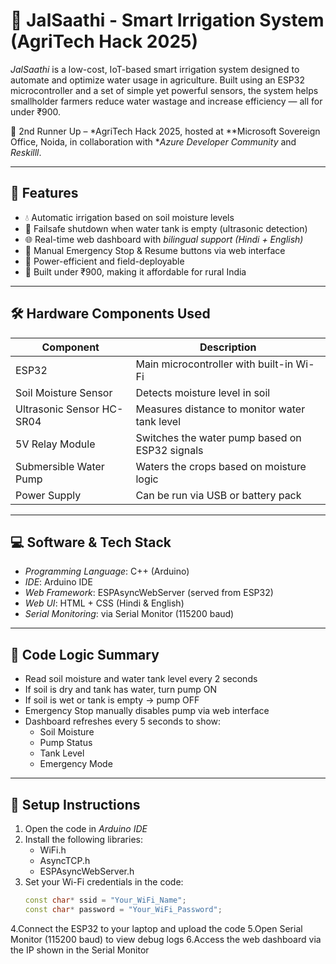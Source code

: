 # 🚰 JalSaathi - Smart Irrigation System (AgriTech Hack 2025)

*JalSaathi* is a low-cost, IoT-based smart irrigation system designed to automate and optimize water usage in agriculture. Built using an ESP32 microcontroller and a set of simple yet powerful sensors, the system helps smallholder farmers reduce water wastage and increase efficiency — all for under ₹900.

🏅 2nd Runner Up – *AgriTech Hack 2025, hosted at **Microsoft Sovereign Office, Noida, in collaboration with **Azure Developer Community* and *Reskilll*.

---

## 🌟 Features

- 💧 Automatic irrigation based on soil moisture levels
- 🚨 Failsafe shutdown when water tank is empty (ultrasonic detection)
- 🌐 Real-time web dashboard with *bilingual support (Hindi + English)*
- 🛑 Manual Emergency Stop & Resume buttons via web interface
- 🔋 Power-efficient and field-deployable
- 💸 Built under ₹900, making it affordable for rural India

---

## 🛠 Hardware Components Used

| Component              | Description                                       |
|------------------------|---------------------------------------------------|
| ESP32                  | Main microcontroller with built-in Wi-Fi         |
| Soil Moisture Sensor   | Detects moisture level in soil                   |
| Ultrasonic Sensor HC-SR04 | Measures distance to monitor water tank level    |
| 5V Relay Module        | Switches the water pump based on ESP32 signals   |
| Submersible Water Pump | Waters the crops based on moisture logic         |
| Power Supply           | Can be run via USB or battery pack               |

---

## 💻 Software & Tech Stack

- *Programming Language*: C++ (Arduino)
- *IDE*: Arduino IDE
- *Web Framework*: ESPAsyncWebServer (served from ESP32)
- *Web UI*: HTML + CSS (Hindi & English)
- *Serial Monitoring*: via Serial Monitor (115200 baud)

---

## 🔁 Code Logic Summary

- Read soil moisture and water tank level every 2 seconds
- If soil is dry and tank has water, turn pump ON
- If soil is wet or tank is empty → pump OFF
- Emergency Stop manually disables pump via web interface
- Dashboard refreshes every 5 seconds to show:
  - Soil Moisture
  - Pump Status
  - Tank Level
  - Emergency Mode

---

## 🚀 Setup Instructions

1. Open the code in *Arduino IDE*
2. Install the following libraries:
   - WiFi.h
   - AsyncTCP.h
   - ESPAsyncWebServer.h
3. Set your Wi-Fi credentials in the code:
   ```cpp
   const char* ssid = "Your_WiFi_Name";
   const char* password = "Your_WiFi_Password";
4.Connect the ESP32 to your laptop and upload the code
5.Open Serial Monitor (115200 baud) to view debug logs
6.Access the web dashboard via the IP shown in the Serial Monitor
